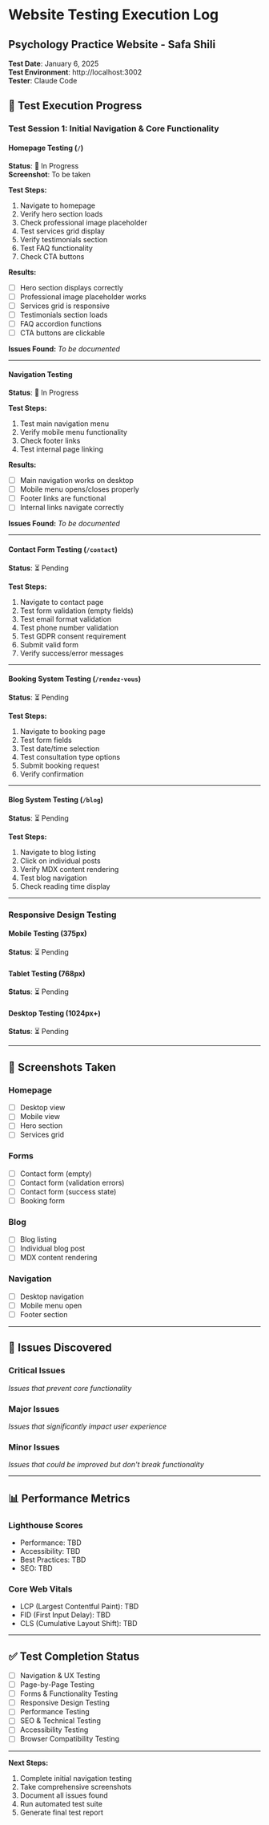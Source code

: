 # Website Testing Execution Log
## Psychology Practice Website - Safa Shili

**Test Date**: January 6, 2025  
**Test Environment**: http://localhost:3002  
**Tester**: Claude Code

## 🧪 Test Execution Progress

### Test Session 1: Initial Navigation & Core Functionality

#### Homepage Testing (`/`)
**Status**: 🔄 In Progress  
**Screenshot**: To be taken  

**Test Steps:**
1. Navigate to homepage
2. Verify hero section loads
3. Check professional image placeholder
4. Test services grid display
5. Verify testimonials section
6. Test FAQ functionality
7. Check CTA buttons

**Results:**
- [ ] Hero section displays correctly
- [ ] Professional image placeholder works
- [ ] Services grid is responsive
- [ ] Testimonials section loads
- [ ] FAQ accordion functions
- [ ] CTA buttons are clickable

**Issues Found:**
*To be documented*

---

#### Navigation Testing
**Status**: 🔄 In Progress

**Test Steps:**
1. Test main navigation menu
2. Verify mobile menu functionality
3. Check footer links
4. Test internal page linking

**Results:**
- [ ] Main navigation works on desktop
- [ ] Mobile menu opens/closes properly
- [ ] Footer links are functional
- [ ] Internal links navigate correctly

**Issues Found:**
*To be documented*

---

#### Contact Form Testing (`/contact`)
**Status**: ⏳ Pending

**Test Steps:**
1. Navigate to contact page
2. Test form validation (empty fields)
3. Test email format validation
4. Test phone number validation
5. Test GDPR consent requirement
6. Submit valid form
7. Verify success/error messages

---

#### Booking System Testing (`/rendez-vous`)
**Status**: ⏳ Pending

**Test Steps:**
1. Navigate to booking page
2. Test form fields
3. Test date/time selection
4. Test consultation type options
5. Submit booking request
6. Verify confirmation

---

#### Blog System Testing (`/blog`)
**Status**: ⏳ Pending

**Test Steps:**
1. Navigate to blog listing
2. Click on individual posts
3. Verify MDX content rendering
4. Test blog navigation
5. Check reading time display

---

### Responsive Design Testing

#### Mobile Testing (375px)
**Status**: ⏳ Pending

#### Tablet Testing (768px)
**Status**: ⏳ Pending

#### Desktop Testing (1024px+)
**Status**: ⏳ Pending

---

## 📸 Screenshots Taken

### Homepage
- [ ] Desktop view
- [ ] Mobile view
- [ ] Hero section
- [ ] Services grid

### Forms
- [ ] Contact form (empty)
- [ ] Contact form (validation errors)
- [ ] Contact form (success state)
- [ ] Booking form

### Blog
- [ ] Blog listing
- [ ] Individual blog post
- [ ] MDX content rendering

### Navigation
- [ ] Desktop navigation
- [ ] Mobile menu open
- [ ] Footer section

---

## 🐛 Issues Discovered

### Critical Issues
*Issues that prevent core functionality*

### Major Issues  
*Issues that significantly impact user experience*

### Minor Issues
*Issues that could be improved but don't break functionality*

---

## 📊 Performance Metrics

### Lighthouse Scores
- Performance: TBD
- Accessibility: TBD
- Best Practices: TBD
- SEO: TBD

### Core Web Vitals
- LCP (Largest Contentful Paint): TBD
- FID (First Input Delay): TBD
- CLS (Cumulative Layout Shift): TBD

---

## ✅ Test Completion Status

- [ ] Navigation & UX Testing
- [ ] Page-by-Page Testing
- [ ] Forms & Functionality Testing
- [ ] Responsive Design Testing
- [ ] Performance Testing
- [ ] SEO & Technical Testing
- [ ] Accessibility Testing
- [ ] Browser Compatibility Testing

---

**Next Steps:**
1. Complete initial navigation testing
2. Take comprehensive screenshots
3. Document all issues found
4. Run automated test suite
5. Generate final test report